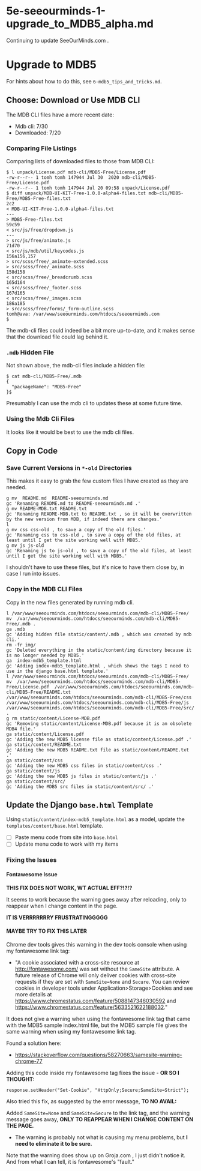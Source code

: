 
# 5e-seeourminds-1-upgrade_to_MDB5_alpha.md

Continuing to update SeeOurMinds.com .

# Upgrade to MDB5

For hints about how to do this, see `6-mdb5_tips_and_tricks.md`.

## Choose: Download or Use MDB CLI

The MDB CLI files have a more recent date:

- Mdb cli: 7/30
- Downloaded: 7/20

### Comparing File Listings

Comparing lists of downloaded files to those from MDB CLI:

```
$ l unpack/License.pdf mdb-cli/MDB5-Free/License.pdf
-rw-r--r-- 1 tomh tomh 147944 Jul 30  2020 mdb-cli/MDB5-Free/License.pdf
-rw-r--r-- 1 tomh tomh 147944 Jul 20 09:58 unpack/License.pdf
$ diff unpack/MDB-UI-KIT-Free-1.0.0-alpha4-files.txt mdb-cli/MDB5-Free/MDB5-Free-files.txt
2c2
< MDB-UI-KIT-Free-1.0.0-alpha4-files.txt
---
> MDB5-Free-files.txt
59c59
< src/js/free/dropdown.js
---
> src/js/free/animate.js
71d70
< src/js/mdb/util/keycodes.js
156a156,157
> src/scss/free/_animate-extended.scss
> src/scss/free/_animate.scss
158d158
< src/scss/free/_breadcrumb.scss
165d164
< src/scss/free/_footer.scss
167d165
< src/scss/free/_images.scss
186a185
> src/scss/free/forms/_form-outline.scss
tomh@ava: /var/www/seeourminds.com/htdocs/seeourminds.com
$
```

The mdb-cli files could indeed be a bit more up-to-date, and it makes sense that the download file could lag behind it.

### `.mdb` Hidden File

Not shown above, the mdb-cli files include a hidden file:

```
$ cat mdb-cli/MDB5-Free/.mdb
{
  "packageName": "MDB5-Free"
}$
```

Presumably I can use the mdb cli to updates these at some future time.

### Using the Mdb Cli Files

It looks like it would be best to use the mdb cli files.

## Copy in Code

### Save Current Versions in `*-old` Directories

This makes it easy to grab the few custom files I have created as they are needed.

```
g mv  README.md  README-seeourminds.md
gc 'Renaming README.md to README-seeourminds.md .'
g mv README-MDB.txt README.txt
gc 'Renaming README-MDB.txt to README.txt , so it will be overwritten by the new version from MDB, if indeed there are changes.'
l
g mv css css-old , to save a copy of the old files.'
gc 'Renaming css to css-old , to save a copy of the old files, at least until I get the site working well with MDB5.'
g mv js js-old
gc 'Renaming js to js-old , to save a copy of the old files, at least until I get the site working well with MDB5.'
```

I shouldn't have to use these files, but it's nice to have them close by, in case I run into issues.

### Copy in the MDB CLI Files

Copy in the new files generated by running mdb cli.

```
l /var/www/seeourminds.com/htdocs/seeourminds.com/mdb-cli/MDB5-Free/
mv  /var/www/seeourminds.com/htdocs/seeourminds.com/mdb-cli/MDB5-Free/.mdb .
ga .mdb
gc 'Adding hidden file static/content/.mdb , which was created by mdb cli.'
rm -fr img/
gc 'Deleted everything in the static/content/img directory because it is no longer needed by MDB5.'
ga  index-mdb5_template.html
gc 'Adding index-mdb5_template.html , which shows the tags I need to use in the django base.html template.'
l /var/www/seeourminds.com/htdocs/seeourminds.com/mdb-cli/MDB5-Free/
mv  /var/www/seeourminds.com/htdocs/seeourminds.com/mdb-cli/MDB5-Free/License.pdf  /var/www/seeourminds.com/htdocs/seeourminds.com/mdb-cli/MDB5-Free/README.txt  /var/www/seeourminds.com/htdocs/seeourminds.com/mdb-cli/MDB5-Free/css  /var/www/seeourminds.com/htdocs/seeourminds.com/mdb-cli/MDB5-Free/js  /var/www/seeourminds.com/htdocs/seeourminds.com/mdb-cli/MDB5-Free/src/ .
g rm static/content/License-MDB.pdf
gc 'Removing static/content/License-MDB.pdf because it is an obsolete MDB4 file.'
ga static/content/License.pdf
gc 'Adding the new MDB5 license file as static/content/License.pdf .'
ga static/content/README.txt
gc 'Adding the new MDB5 README.txt file as static/content/README.txt .'
ga static/content/css
gc 'Adding the new MDB5 css files in static/content/css .'
ga static/content/js
gc 'Adding the new MDB5 js files in static/content/js .'
ga static/content/src/
gc 'Adding the MDB5 src files in static/content/src/ .'
```

## Update the Django `base.html` Template

Using `static/content/index-mdb5_template.html` as a model, update the `templates/content/base.html` template.

- [ ] Paste menu code from site into `base.html`
- [ ] Update menu code to work with my items

### Fixing the Issues

#### Fontawesome Issue

**THIS FIX DOES NOT WORK, WT ACTUAL EFF?!?!?**

It seems to work because the warning goes away after reloading, only to reappear when I change content in the page.

**IT IS VERRRRRRRY FRUSTRATINGGGGG**

#### MAYBE TRY TO FIX THIS LATER

Chrome dev tools gives this warning in the dev tools console when using my fontawesome link tag:

- "A cookie associated with a cross-site resource at http://fontawesome.com/ was set without the `SameSite` attribute. A future release of Chrome will only deliver cookies with cross-site requests if they are set with `SameSite=None` and `Secure`. You can review cookies in developer tools under Application>Storage>Cookies and see more details at https://www.chromestatus.com/feature/5088147346030592 and https://www.chromestatus.com/feature/5633521622188032."

It does not give a warning when using the fontawesome link tag that came with the MDB5 sample index.html file,
but the MDB5 sample file gives the same warning when using my fontawesome link tag.

Found a solution here:

- https://stackoverflow.com/questions/58270663/samesite-warning-chrome-77

Adding this code inside my fontawesome tag fixes the issue - **OR SO I THOUGHT:**

```
response.setHeader("Set-Cookie", "HttpOnly;Secure;SameSite=Strict");
```

Also tried this fix, as suggested by the error message, **TO NO AVAIL:**

Added `SameSite=None` and `SameSite=Secure` to the link tag, and the warning message goes away,
**ONLY TO REAPPEAR WHEN I CHANGE CONTENT ON THE PAGE.**

- The warning is probably not what is causing my menu problems, but **I need to eliminate it to be sure.**

Note that the warning does show up on Groja.com , I just didn't notice it.
And from what I can tell, it is fontawesome's "fault."

